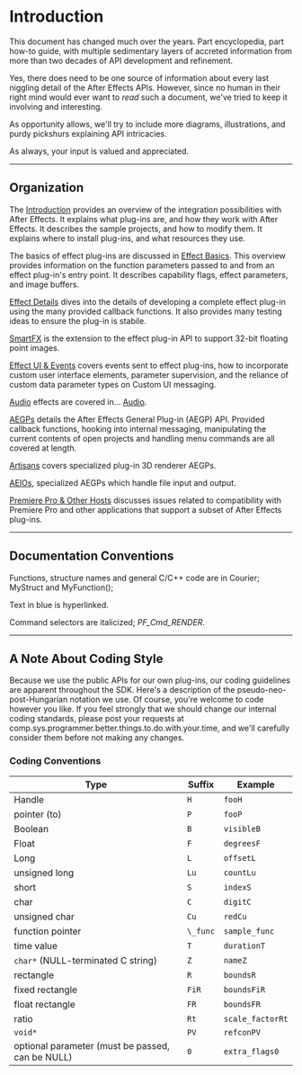 # Introduction

This document has changed much over the years. Part encyclopedia, part how-to guide, with multiple sedimentary layers of accreted information from more than two decades of API development and refinement.

Yes, there does need to be one source of information about every last niggling detail of the After Effects APIs. However, since no human in their right mind would ever want to *read* such a document, we've tried to keep it involving and interesting.

As opportunity allows, we'll try to include more diagrams, illustrations, and purdy pickshurs explaining API intricacies.

As always, your input is valued and appreciated.

---

## Organization

The [Introduction](intro/intro.md) provides an overview of the integration possibilities with After Effects. It explains what plug-ins are, and how they work with After Effects. It describes the sample projects, and how to modify them. It explains where to install plug-ins, and what resources they use.

The basics of effect plug-ins are discussed in [Effect Basics](effect-basics/effect-basics.md). This overview provides information on the function parameters passed to and from an effect plug-in's entry point. It describes capability flags, effect parameters, and image buffers.

[Effect Details](effect-details/effect-details.md) dives into the details of developing a complete effect plug-in using the many provided callback functions. It also provides many testing ideas to ensure the plug-in is stabile.

[SmartFX](smartfx/smartfx.md) is the extension to the effect plug-in API to support 32-bit floating point images.

[Effect UI & Events](effect-ui-events/effect-ui-events.md) covers events sent to effect plug-ins, how to incorporate custom user interface elements, parameter supervision, and the reliance of custom data parameter types on Custom UI messaging.

[Audio](audio/audio.md) effects are covered in… [Audio](audio/audio.md).

[AEGPs](aegps/aegps.md) details the After Effects General Plug-in (AEGP) API. Provided callback functions, hooking into internal messaging, manipulating the current contents of open projects and handling menu commands are all covered at length.

[Artisans](artisans/artisans.md) covers specialized plug-in 3D renderer AEGPs.

[AEIOs](aeios/aeios.md), specialized AEGPs which handle file input and output.

[Premiere Pro & Other Hosts](ppro/ppro.md) discusses issues related to compatibility with Premiere Pro and other applications that support a subset of After Effects plug-ins.

---

## Documentation Conventions

Functions, structure names and general C/C++ code are in Courier; MyStruct and MyFunction();

Text in blue is hyperlinked.

Command selectors are italicized; *PF_Cmd_RENDER*.

---

## A Note About Coding Style

Because we use the public APIs for our own plug-ins, our coding guidelines are apparent throughout the SDK. Here's a description of the pseudo-neo-post-Hungarian notation we use. Of course, you're welcome to code however you like. If you feel strongly that we should change our internal coding standards, please post your requests at comp.sys.programmer.better.things.to.do.with.your.time, and we'll carefully consider them before not making any changes.

### Coding Conventions

|                       Type                       |  Suffix  |     Example      |
| ------------------------------------------------ | -------- | ---------------- |
| Handle                                           | `H`      | `fooH`           |
| pointer (to)                                     | `P`      | `fooP`           |
| Boolean                                          | `B`      | `visibleB`       |
| Float                                            | `F`      | `degreesF`       |
| Long                                             | `L`      | `offsetL`        |
| unsigned long                                    | `Lu`     | `countLu`        |
| short                                            | `S`      | `indexS`         |
| char                                             | `C`      | `digitC`         |
| unsigned char                                    | `Cu`     | `redCu`          |
| function pointer                                 | `\_func` | `sample_func`    |
| time value                                       | `T`      | `durationT`      |
| `char*` (NULL-terminated C string)               | `Z`      | `nameZ`          |
| rectangle                                        | `R`      | `boundsR`        |
| fixed rectangle                                  | `FiR`    | `boundsFiR`      |
| float rectangle                                  | `FR`     | `boundsFR`       |
| ratio                                            | `Rt`     | `scale_factorRt` |
| `void*`                                          | `PV`     | `refconPV`       |
| optional parameter (must be passed, can be NULL) | `0`      | `extra_flags0`   |
